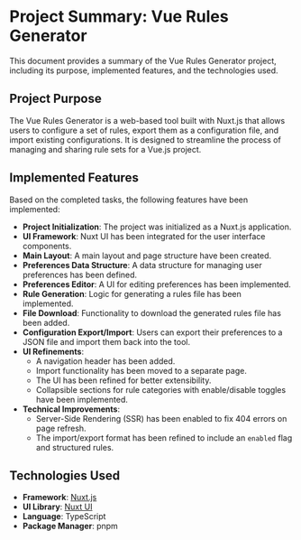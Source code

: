 # Project Summary: Vue Rules Generator

This document provides a summary of the Vue Rules Generator project, including its purpose, implemented features, and the technologies used.

## Project Purpose

The Vue Rules Generator is a web-based tool built with Nuxt.js that allows users to configure a set of rules, export them as a configuration file, and import existing configurations. It is designed to streamline the process of managing and sharing rule sets for a Vue.js project.

## Implemented Features

Based on the completed tasks, the following features have been implemented:

*   **Project Initialization**: The project was initialized as a Nuxt.js application.
*   **UI Framework**: Nuxt UI has been integrated for the user interface components.
*   **Main Layout**: A main layout and page structure have been created.
*   **Preferences Data Structure**: A data structure for managing user preferences has been defined.
*   **Preferences Editor**: A UI for editing preferences has been implemented.
*   **Rule Generation**: Logic for generating a rules file has been implemented.
*   **File Download**: Functionality to download the generated rules file has been added.
*   **Configuration Export/Import**: Users can export their preferences to a JSON file and import them back into the tool.
*   **UI Refinements**:
    *   A navigation header has been added.
    *   Import functionality has been moved to a separate page.
    *   The UI has been refined for better extensibility.
    *   Collapsible sections for rule categories with enable/disable toggles have been implemented.
*   **Technical Improvements**:
    *   Server-Side Rendering (SSR) has been enabled to fix 404 errors on page refresh.
    *   The import/export format has been refined to include an `enabled` flag and structured rules.

## Technologies Used

*   **Framework**: [Nuxt.js](https://nuxt.com/)
*   **UI Library**: [Nuxt UI](https://ui.nuxt.com/)
*   **Language**: TypeScript
*   **Package Manager**: pnpm
